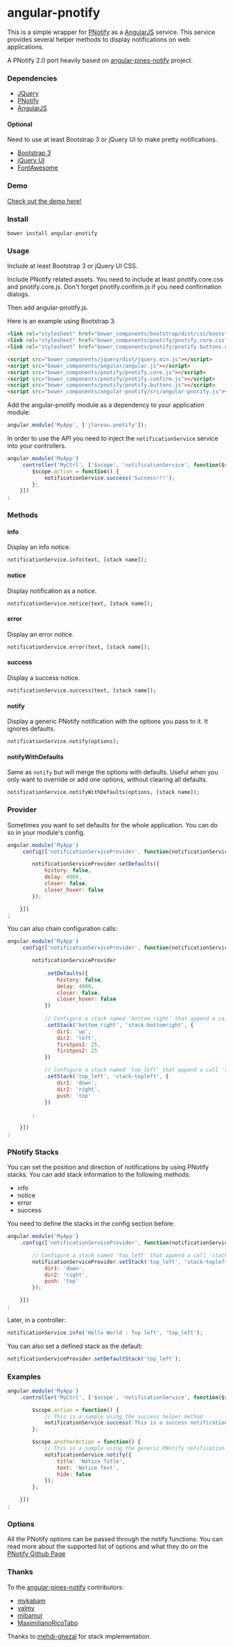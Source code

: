 angular-pnotify
====================

This is a simple wrapper for [PNotify](http://sciactive.com/pnotify/) as a [AngularJS](http://angularjs.org/) service. 
This service provides several helper methods to display notifications on web applications.

A PNotify 2.0 port heavily based on [angular-pines-notify](https://github.com/mykabam/angular-pines-notify) project. 

### Dependencies

- [JQuery](http://jquery.com/)
- [PNotify](http://sciactive.com/pnotify/)
- [AngularJS](http://angularjs.org/)

#### Optional

Need to use at least Bootstrap 3 or jQuery UI to make pretty notifications.

- [Bootstrap 3](http://getbootstrap.com)
- [jQuery UI](http://http://jqueryui.com)
- [FontAwesome](http://http://fontawesome.io)

### Demo

[Check out the demo here!](http://pnotify.jlareau.com/demo/)

### Install

`bower install angular-pnotify`

### Usage

Include at least Bootstrap 3 or jQuery UI CSS.

Include PNotify related assets. You need to include at least pnotify.core.css and pnotify.core.js.
Don't forget pnotify.confirm.js if you need confirmation dialogs.

Then add angular-pnotify.js.

Here is an example using Bootstrap 3.

```html
<link rel="stylesheet" href="bower_components/bootstrap/dist/css/bootstrap.min.css">
<link rel="stylesheet" href="bower_components/pnotify/pnotify.core.css">
<link rel="stylesheet" href="bower_components/pnotify/pnotify.buttons.css">

<script src="bower_components/jquery/dist/jquery.min.js"></script>
<script src="bower_components/angular/angular.js"></script>
<script src="bower_components/pnotify/pnotify.core.js"></script>
<script src="bower_components/pnotify/pnotify.confirm.js"></script>
<script src="bower_components/pnotify/pnotify.buttons.js"></script>
<script src="bower_components/angular-pnotify/src/angular-pnotify.js"></script>
```

Add the angular-pnotify module as a dependency to your application module:

```javascript
angular.module('MyApp', ['jlareau.pnotify']);
```

In order to use the API you need to inject the `notificationService` service into your controllers. 

```javascript
angular.module('MyApp')
	.controller('MyCtrl', ['$scope', 'notificationService', function($scope, notificationService) {
		$scope.action = function() {
			notificationService.success('Success!!!');
		};
	}])
;
```

### Methods

#### info

Display an info notice.

`notificationService.info(text, [stack name]);`

#### notice

Display notification as a notice.

`notificationService.notice(text, [stack name]);`

#### error

Display an error notice.

`notificationService.error(text, [stack name]);`

#### success

Display a success notice.

`notificationService.success(text, [stack name]);`

#### notify

Display a generic PNotify notification with the options you pass to it. It ignores defaults.

`notificationService.notify(options);`

#### notifyWithDefaults

Same as `notify` but will merge the options with defaults. Useful when you only want to override or add one options, without 
clearing all defaults.

`notificationService.notifyWithDefaults(options, [stack name]);`

### Provider

Sometimes you want to set defaults for the whole application. You can do so in your module's config.

```javascript
angular.module('MyApp')
	.config(['notificationServiceProvider', function(notificationServiceProvider) {

		notificationServiceProvider.setDefaults({
			history: false,
			delay: 4000,
			closer: false,
			closer_hover: false
		});

	}])
;
```

You can also chain configuration calls:

```javascript
angular.module('MyApp')
	.config(['notificationServiceProvider', function(notificationServiceProvider) {

		notificationServiceProvider
		
			.setDefaults({
				history: false,
				delay: 4000,
				closer: false,
				closer_hover: false
			})
		
			// Configure a stack named 'bottom_right' that append a call 'stack-bottomright'
			.setStack('bottom_right', 'stack-bottomright', {
				dir1: 'up',
				dir2: 'left',
				firstpos1: 25,
				firstpos2: 25
			})

			// Configure a stack named 'top_left' that append a call 'stack-topleft'
			.setStack('top_left', 'stack-topleft', {
				dir1: 'down',
				dir2: 'right',
				push: 'top'
			})
			
		;

	}])
;
```


### PNotify Stacks

You can set the position and direction of notifications by using PNotify stacks. You can add stack information to the following methods: 

* info
* notice
* error
* success

You need to define the stacks in the config section before:

```javascript
angular.module('MyApp')
	.config(['notificationServiceProvider', function(notificationServiceProvider) {

		// Configure a stack named 'top_left' that append a call 'stack-topleft'
		notificationServiceProvider.setStack('top_left', 'stack-topleft', {
			dir1: 'down',
			dir2: 'right',
			push: 'top'
		}); 

	}])
;
```

Later, in a controller:

```javascript
notificationService.info('Hello World : Top left', 'top_left');
```

You can also set a defined stack as the default:

```javascript
notificationServiceProvider.setDefaultStack('top_left');
```

### Examples

```javascript
angular.module('MyApp')
	.controller('MyCtrl', ['$scope', 'notificationService', function($scope, notificationService) {

		$scope.action = function() {
			// This is a sample using the success helper method
			notificationService.success('This is a success notification');
		};

		$scope.anotherAction = function() {
			// This is a sample using the generic PNotify notification object
			notificationService.notify({
				title: 'Notice Title',
				text: 'Notice Text',
				hide: false
			});
		};

	}])
;
```

### Options

All the PNotify options can be passed through the notify functions.
You can read more about the supported list of options and what they do on the
[PNotify Github Page](https://github.com/sciactive/pnotify)

### Thanks

To the [angular-pines-notify](https://github.com/mykabam/angular-pines-notify) contributors:

- [mykabam](https://github.com/mykabam)
- [valmy](https://github.com/valmy)
- [mibamur](https://github.com/mibamur)
- [MaximilianoRicoTabo](https://github.com/MaximilianoRicoTabo)

Thanks to [mehdi-ghezal](https://github.com/mehdi-ghezal) for stack implementation.

